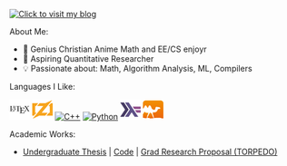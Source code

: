 [![Click to visit my blog](./pics/rF6wdgU.jpg)](https://www.gudfit.xyz/)

About Me:

- 🧠 Genius Christian Anime Math and EE/CS enjoyr
- 🔧 Aspiring Quantitative Researcher
- 💡 Passionate about: Math, Algorithm Analysis, ML, Compilers


Languages I Like:

<p align="left">
<a href="https://www.latex-project.org/" target="_blank" rel="noreferrer"><img src="https://raw.githubusercontent.com/devicons/devicon/master/icons/latex/latex-original.svg" width="36" height="36" alt="LaTeX" /></a>
<a href="https://ziglang.org/" target="_blank" rel="noreferrer"><img src="https://raw.githubusercontent.com/devicons/devicon/master/icons/zig/zig-original.svg" width="36" height="36" alt="Zig" /></a>
<a href="https://isocpp.org/" target="_blank" rel="noreferrer"><img src="https://raw.githubusercontent.com/danielcranney/readme-generator/main/public/icons/skills/cplusplus-colored.svg" width="36" height="36" alt="C++" /></a>
<a href="https://www.python.org/" target="_blank" rel="noreferrer"><img src="https://raw.githubusercontent.com/danielcranney/readme-generator/main/public/icons/skills/python-colored.svg" width="36" height="36" alt="Python" /></a>
<a href="https://www.haskell.org/" target="_blank" rel="noreferrer"><img src="https://raw.githubusercontent.com/devicons/devicon/master/icons/haskell/haskell-original.svg" width="36" height="36" alt="Haskell" /></a>
<a href="https://ocaml.org/" target="_blank" rel="noreferrer"><img src="https://raw.githubusercontent.com/devicons/devicon/master/icons/ocaml/ocaml-original.svg" width="36" height="36" alt="OCaml" /></a>
</p>
Academic Works:

- [Undergraduate Thesis](https://www.dropbox.com/scl/fi/hx1vzz4oy5yqs6u8gj5l5/Stock-Price-Predictive-Analysis-Using-FPGA-implementation-to-Accelerate-Performance-Computing.pdf?rlkey=r25iq8qi78yeha0gvki7iacxp&st=vxo3tfwq&dl=0) | [Code](https://github.com/emocreator/stock-price-thesis) | [Grad Research Proposal (TORPEDO)](https://www.dropbox.com/scl/fi/wamzdo8z8xhvf99cffqzs/ResearchProposalDraft.docx?rlkey=zfp8kf6bs0xgsqvnwn2omgvpd&st=71kyaveh&dl=0)
